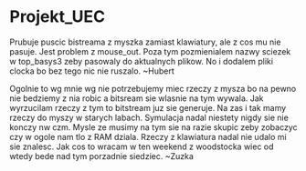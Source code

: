 # Projekt_UEC
Prubuje puscic bistreama z myszka zamiast klawiatury, ale z cos mu nie pasuje. Jest problem z mouse_out. Poza tym pozmienialem nazwy sciezek w top_basys3 zeby pasowaly do aktualnych plikow. No i dodalem pliki clocka bo bez tego nic nie ruszalo.  ~Hubert

Ogolnie to wg mnie wg nie potrzebujemy miec rzeczy z mysza bo na pewno nie bedziemy z nia robic a bitsream sie wlasnie na tym wywala. Jak wyrzucilam rzeczy z tym to bitstream juz sie generuje. Na zas i tak mamy rzeczy do myszy w starych labach. Symulacja nadal niestety nigdy sie nie konczy nw czm. Mysle ze musimy na tym sie na razie skupic zeby zobaczyc czy w ogole nam tlo z RAM dziala. Rzeczy z klawiatura nadal nie udalo mi sie znalesc. Jak cos to wracam w ten weekend z woodstocka wiec od wtedy bede nad tym porzadnie siedziec. ~Zuzka
